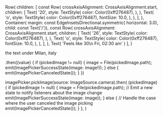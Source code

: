Row(
children: [
const Row(
crossAxisAlignment: CrossAxisAlignment.start,
children: [
Text(
'20',
style: TextStyle(
color: Color(0xff276487),
),
),
Text(
'o',
style: TextStyle(
color: Color(0xff276487),
fontSize: 10.0,
),
),
],
),
Container(
margin: const EdgeInsetsDirectional.symmetric(
horizontal: 3.0),
child: const Text('/')),
const Row(
crossAxisAlignment: CrossAxisAlignment.start,
children: [
Text(
'26',
style: TextStyle(
color: Color(0xff276487),
),
),
Text(
'o',
style: TextStyle(
color: Color(0xff276487),
fontSize: 10.0,
),
),
],
),
Text(
'Feels like 30\n Fri, 02:30 am'
)
],
)

the text under Milan, italy


.then((value) {
if (pickedImage != null) {
image = File(pickedImage.path);
emit(ImagePickerSuccessState(image: image!));
}
else {
emit(ImagePickerCanceledState());
}
})

imagePicker.pickImage(source: ImageSource.camera).then(
(pickedImage) {
if (pickedImage != null) {
image = File(pickedImage.path);
// Emit a new state to notify listeners about the image change
emit(ImagePickerSuccessState(image: image));
} else {
// Handle the case where the user canceled the image picking
emit(ImagePickerCanceledState());
}
},
)
